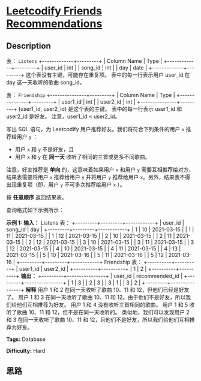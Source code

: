 # [Leetcodify Friends Recommendations][title]

## Description

表： `Listens`
            +-------------+---------+    | Column Name | Type    |    +-------------+---------+    | user_id     | int     |    | song_id     | int     |    | day         | date    |    +-------------+---------+    这个表没有主键，可能存在重复项。    表中的每一行表示用户 user_id 在 day 这一天收听的歌曲 song_id。    



表： `Friendship`
            +---------------+---------+    | Column Name   | Type    |    +---------------+---------+    | user1_id      | int     |    | user2_id      | int     |    +---------------+---------+    (user1_id, user2_id) 是这个表的主键。    表中的每一行表示 user1_id 和 user2_id 是好友。    注意，user1_id < user2_id。    



写出 SQL 语句，为 Leetcodify 用户推荐好友。我们将符合下列条件的用户 `x` 推荐给用户 `y` ：

  * 用户 `x` 和 `y` 不是好友，且
  * 用户 `x` 和 `y` 在 **同一天** 收听了相同的三首或更多不同歌曲。

注意，好友推荐是 **单向** 的，这意味着如果用户 `x` 和用户 `y` 需要互相推荐给对方，结果表需要将用户 `x` 推荐给用户 `y` 并将用户
`y` 推荐给用户 `x`。另外，结果表不得出现重复项（即，用户 `y` 不可多次推荐给用户 `x` ）。

按 **任意顺序** 返回结果表。

查询格式如下示例所示：



**示例 1:**
            **输入：**    Listens 表：    +---------+---------+------------+    | user_id | song_id | day        |    +---------+---------+------------+    | 1       | 10      | 2021-03-15 |    | 1       | 11      | 2021-03-15 |    | 1       | 12      | 2021-03-15 |    | 2       | 10      | 2021-03-15 |    | 2       | 11      | 2021-03-15 |    | 2       | 12      | 2021-03-15 |    | 3       | 10      | 2021-03-15 |    | 3       | 11      | 2021-03-15 |    | 3       | 12      | 2021-03-15 |    | 4       | 10      | 2021-03-15 |    | 4       | 11      | 2021-03-15 |    | 4       | 13      | 2021-03-15 |    | 5       | 10      | 2021-03-16 |    | 5       | 11      | 2021-03-16 |    | 5       | 12      | 2021-03-16 |    +---------+---------+------------+    Friendship 表：    +----------+----------+    | user1_id | user2_id |    +----------+----------+    | 1        | 2        |    +----------+----------+    **输出：**    +---------+----------------+    | user_id | recommended_id |    +---------+----------------+    | 1       | 3              |    | 2       | 3              |    | 3       | 1              |    | 3       | 2              |    +---------+----------------+    **解释**    用户 1 和 2 在同一天收听了歌曲 10、11 和 12，但他们已经是好友了。    用户 1 和 3 在同一天收听了歌曲 10、11 和 12。由于他们不是好友，所以我们给他们互相推荐为好友。    用户 1 和 4 没有收听三首相同的歌曲。    用户 1 和 5 收听了歌曲 10、11 和 12，但不是在同一天收听的。        类似地，我们可以发现用户 2 和 3 在同一天收听了歌曲 10、11 和 12，且他们不是好友，所以我们给他们互相推荐为好友。    


**Tags:** Database

**Difficulty:** Hard

## 思路

[title]: https://leetcode-cn.com/problems/leetcodify-friends-recommendations
